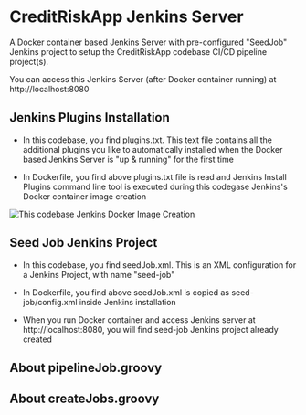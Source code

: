 # CreditRiskApp Jenkins Server

A Docker container based Jenkins Server with pre-configured "SeedJob" Jenkins project to setup the CreditRiskApp codebase CI/CD pipeline project(s).

You can access this Jenkins Server (after Docker container running) at http://localhost:8080

## Jenkins Plugins Installation

- In this codebase, you find plugins.txt. This text file contains all the additional plugins you like to automatically installed when the Docker based Jenkins Server is "up & running" for the first time

- In Dockerfile, you find above plugins.txt file is read and Jenkins Install Plugins command line tool is executed during this codegase Jenkins's Docker container image creation


![This codebase Jenkins Docker Image Creation](../docs/assets/images/jenkins_server_docker_build.png)


## Seed Job Jenkins Project

- In this codebase, you find seedJob.xml. This is an XML configuration for a Jenkins Project, with name "seed-job"

- In Dockerfile, you find above seedJob.xml is copied as seed-job/config.xml inside Jenkins installation

- When you run Docker container and access Jenkins server at http://localhost:8080, you will find seed-job Jenkins project already created

## About pipelineJob.groovy


## About createJobs.groovy
